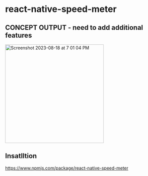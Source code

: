 # react-native-speed-meter

## CONCEPT OUTPUT - need to add additional features 
<img width="317" alt="Screenshot 2023-08-18 at 7 01 04 PM" src="https://github.com/faheem-cmd/react-native-speed-meter/assets/56709898/7bf1a6fb-400a-46b9-ae40-8ad5d375f396">

## Insatlltion 
https://www.npmjs.com/package/react-native-speed-meter
